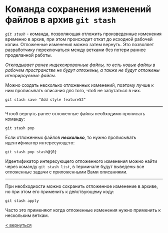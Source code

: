 # **Команда сохранения изменений файлов в архив `git stash`**

_`git stash`_ - команда, позволяющая отложить произведенные изменения временно в архив, при этом происходит откат до исходной рабочей копии. Отложенные изменения можно затем вернуть. Это позволяет разработчику переключаться между ветками без потери раннее проделанной работы.

*Откладывает ранее индексированные файлы, то есть новые файлы в рабочем пространстве не будут отложены, а также не будут отложены игнорироуемые файлы.*

Можно создать несколько отложенных изменений, поэтому лучше к ним прописывать описания для того, чтоб не запутаться в них.

```
git stash save "Add style feature52"
```

---

Чтооб вернуть ранее отложенные файлы необходимо прописать команду:

```
git stash pop
```
Если отложенных файлов ***несколько***, то нужно прописывать идентификатор интересующего:
```
git stash pop stash@{0}
```
Идентификатор интересующего отложенного изменения можно найти через команду `git stash list`, в терминале будут выведены все отложенные задачи с приложенными Вами описаниями.

---
При необходиости можно сохранить отложенное изменение в архиве, но при этом его применить к действующему коду:

```
git stash apply
```
Часто это применяют когда отложенные изменения нужно применить к нескольким веткам.

[< вернуться](./readme.md)